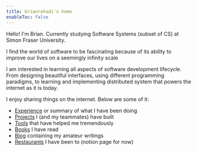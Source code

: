 ```yaml
---
title: brianrahadi's home
enableToc: false
---
```


Hello! I'm Brian. Currently studying Software Systems (subset of CS) at Simon Fraser University.

I find the world of software to be fascinating because of its ability to improve our lives on a seemingly infinity scale

I am interested in learning all aspects of software development lifecycle. From designing beautiful interfaces, using different programming paradigms, to learning and implementing distributed system that powers the internet as it is today.

I enjoy sharing things on the internet. Below are some of it:
- [Experience](notes/experience.md) or summary of what I have been doing
- [Projects](notes/projects.md) I (and my teammates) have built
- [Tools](notes/tools.md) that have helped me tremendously
- [Books](notes/books.md) I have read
- [Blog](notes/blog.md) containing my amateur writings
- [Restaurants](https://brianrahadi.notion.site/Restaurant-Reviews-2762ef471f4c44bf8221683723835e87) I have been to (notion page for now)